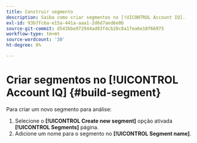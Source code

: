 ```yaml
---
title: Construir segmento
description: Saiba como criar segmentos no [!UICONTROL Account IQ].
exl-id: 93b7fc6a-e15a-441a-aaa1-2d6d7aed6e0b
source-git-commit: d543bbe972944ad83f4cb28c8a17ea6e10f66975
workflow-type: tm+mt
source-wordcount: '30'
ht-degree: 0%

---
```


# Criar segmentos no [!UICONTROL Account IQ] {#build-segment}

Para criar um novo segmento para análise:

1. Selecione o **[!UICONTROL Create new segment]** opção ativada **[!UICONTROL Segments]** página.
1. Adicione um nome para o segmento no **[!UICONTROL Segment name]**.

